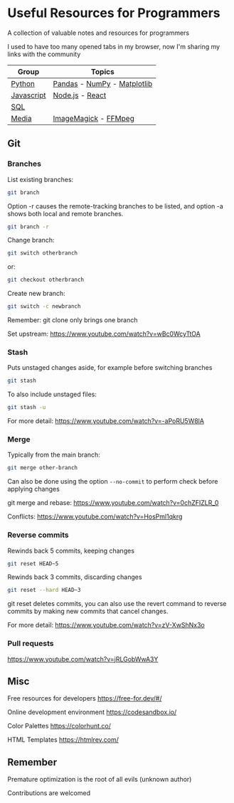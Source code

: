 # Useful Resources for Programmers

A collection of valuable notes and resources for programmers

I used to have too many opened tabs in my browser, now I'm sharing my links with the community

| Group | Topics |
|-------------------------------|-----|
| [Python](Python/README.md)  | [Pandas](Python/Pandas/README.md) - [NumPy](Python/NumPy/README.md) - [Matplotlib](Python/Matplotlib/README.md) |
| [Javascript](Javascript/README.md)  |  [Node.js](Javascript/Node/README.md) - [React](Javascript/React/README.md) |
| [SQL](SQL/README.md)  |  |
| [Media](Media/README.md)  | [ImageMagick](Media/ImageMagick/README.md) - [FFMpeg](Media/FFMpeg/README.md) |


## Git

### Branches

List existing branches:

```bash
git branch
```

Option -r causes the remote-tracking branches to be listed, and option -a shows both local and remote branches.

```bash
git branch -r
```

Change branch:

```bash
git switch otherbranch
```

or:

```bash
git checkout otherbranch
```

Create new branch:

```bash
git switch -c newbranch
```

Remember: git clone only brings one branch

Set upstream: https://www.youtube.com/watch?v=wBc0WcyTtOA


### Stash

Puts unstaged changes aside, for example before switching branches

```bash
git stash 
```

To also include unstaged files:

```bash
git stash -u 
```

For more detail: https://www.youtube.com/watch?v=-aPoRU5W8lA


### Merge

Typically from the main branch:

```bash
git merge other-branch
```

Can also be done using the option ```--no-commit``` to perform check before applying changes

git merge and rebase: https://www.youtube.com/watch?v=0chZFIZLR_0

Conflicts: https://www.youtube.com/watch?v=HosPml1qkrg


### Reverse commits

Rewinds back 5 commits, keeping changes

```bash
git reset HEAD~5
```

Rewinds back 3 commits, discarding changes

```bash
git reset --hard HEAD~3
```

git reset deletes commits, you can also use the revert command to reverse commits by making new commits that cancel changes.

For more detail: 
https://www.youtube.com/watch?v=zV-XwShNx3o


### Pull requests

https://www.youtube.com/watch?v=jRLGobWwA3Y


## Misc

Free resources for developers https://free-for.dev/#/

Online development environment https://codesandbox.io/

Color Palettes https://colorhunt.co/

HTML Templates https://htmlrev.com/





## Remember

Premature optimization is the root of all evils (unknown author)




Contributions are welcomed

